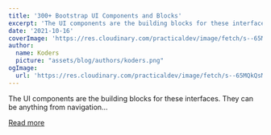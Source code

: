 ```yaml
---
title: '300+ Bootstrap UI Components and Blocks'
excerpt: 'The UI components are the building blocks for these interfaces. They can be anything from navigation...'
date: '2021-10-16'
coverImage: 'https://res.cloudinary.com/practicaldev/image/fetch/s--65MQkQsM--/c_imagga_scale,f_auto,fl_progressive,h_420,q_auto,w_1000/https://dev-to-uploads.s3.amazonaws.com/uploads/articles/m1mcf707yrhzv7ahekrg.png'
author:
  name: Koders
  picture: "assets/blog/authors/koders.png"
ogImage:
  url: 'https://res.cloudinary.com/practicaldev/image/fetch/s--65MQkQsM--/c_imagga_scale,f_auto,fl_progressive,h_420,q_auto,w_1000/https://dev-to-uploads.s3.amazonaws.com/uploads/articles/m1mcf707yrhzv7ahekrg.png'
---
```


The UI components are the building blocks for these interfaces. They can be anything from navigation...

[Read more](https://dev.to/bootstrap/ui-components-5a9k)
